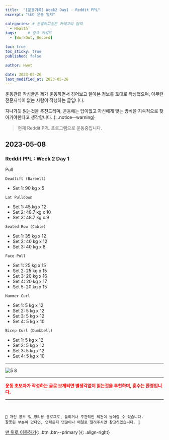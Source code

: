 ```yaml
---
title:  "[운동기록] Week2 Day1 - Reddit PPL"  
excerpt: "나의 운동 일지"

categories: # 분류하고싶은 카테고리 입력
  - Health
tags:     # 중요 키워드
  - [WorkOut, Record]

toc: true
toc_sticky: true
published: false

author: Hwet

date: 2023-05-26
last_modified_at: 2023-05-26
---
```


운동관련 작성글은 제가 운동하면서 겪어보고 알아본 정보를 토대로 작성했으며, 아무런 전문지식이 없는 사람이 작성하는 글입니다.

지나가듯 읽는것을 추천드리며, 운동에는 답이없고 자신에게 맞는 방식을 지속적으로 찾아가야한다고 생각합니다.
{: .notice--warning}

> 현재 Reddit PPL 프로그램으로 운동중입니다.

## 2023-05-08

### Reddit PPL : Week 2 Day 1

Pull

`Deadlift (Barbell)`

- Set 1: 90 kg x 5

`Lat Pulldown`

- Set 1: 45 kg x 12
- Set 2: 48.7 kg x 10
- Set 3: 48.7 kg x 9

`Seated Row (Cable)`

- Set 1: 35 kg x 12
- Set 2: 40 kg x 12
- Set 3: 40 kg x 8

`Face Pull`

- Set 1: 25 kg x 15
- Set 2: 25 kg x 15
- Set 3: 20 kg x 16
- Set 4: 20 kg x 17
- Set 5: 20 kg x 15

`Hammer Curl`

- Set 1: 5 kg x 12
- Set 2: 5 kg x 12
- Set 3: 5 kg x 12
- Set 4: 5 kg x 10

`Bicep Curl (Dumbbell)`

- Set 1: 5 kg x 12
- Set 2: 5 kg x 12
- Set 3: 5 kg x 12
- Set 4: 5 kg x 10



---

![5 8](https://github.com/hwet-j/hwet-j.github.io/assets/81364742/0fcc4a08-a607-48c4-b440-c031d5c513bd)

***

<strong style="color:red">운동 초보자가 작성하는 글로 보게되면 별생각없이 읽는것을 추천하며, 훈수는 환영입니다.</strong>



***
<br>
    
    📢 개인 공부 및 정리용 블로그로, 틀리거나 주관적인 의견이 들어갈 수 있습니다.
    잘못된 부분이 있다면, 언제든지 댓글이나 메일로 알려주시면 참고하겠습니다. 🔔

[맨 위로 이동하기](#){: .btn .btn--primary }{: .align-right}